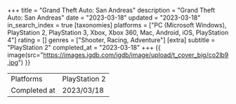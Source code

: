 +++
title = "Grand Theft Auto: San Andreas"
description = "Grand Theft Auto: San Andreas"
date = "2023-03-18"
updated = "2023-03-18"
in_search_index = true
[taxonomies]
platforms = ["PC (Microsoft Windows), PlayStation 2, PlayStation 3, Xbox, Xbox 360, Mac, Android, iOS, PlayStation 4"]
rating = []
genres = ["Shooter, Racing, Adventure"]
[extra]
subtitle = "PlayStation 2"
completed_at = "2023-03-18"
+++
{{ image(src="https://images.igdb.com/igdb/image/upload/t_cover_big/co2lb9.jpg") }}

|              |            |
| ------------ | ---------- |
| Platforms    | PlayStation 2 |
| Completed at | 2023/03/18 |

